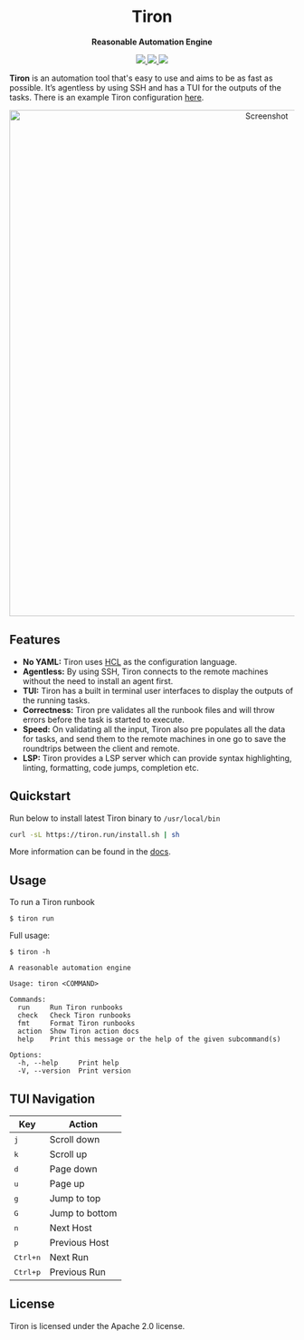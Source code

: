 <div align="center">
  
  # Tiron
  
  **Reasonable Automation Engine**
</div>

<div align="center">
  <a href="https://github.com/lapce/tiron/actions/workflows/ci.yml" target="_blank">
    <img src="https://github.com/lapce/tiron/actions/workflows/ci.yml/badge.svg" />
  </a>
  <a href="https://discord.gg/GK4uSQMT4X" target="_blank">
    <img src="https://img.shields.io/discord/946858761413328946?logo=discord" />
  </a>
  <a href="https://github.com/lapce/tiron/releases" target="_blank">
    <img src="https://img.shields.io/github/v/release/lapce/tiron" />
  </a>
</div>

**Tiron** is an automation tool that's easy to use and aims to be as fast as possible. It’s agentless by using SSH and has a TUI for the outputs of the tasks. There is an example Tiron configuration [here](https://github.com/lapce/tiron/tree/main/examples/example_tiron_project).

<div align="center">
  <img width="894" alt="Screenshot" src="https://github.com/lapce/tiron/assets/1169480/0c53b83e-901b-410e-afc3-3a4aa4917b93">
</div>

## Features
* **No YAML:** Tiron uses [HCL](https://github.com/hashicorp/hcl) as the configuration language.
* **Agentless:** By using SSH, Tiron connects to the remote machines without the need to install an agent first.
* **TUI:** Tiron has a built in terminal user interfaces to display the outputs of the running tasks.
* **Correctness:** Tiron pre validates all the runbook files and will throw errors before the task is started to execute.
* **Speed:** On validating all the input, Tiron also pre populates all the data for tasks, and send them to the remote machines in one go to save the roundtrips between the client and remote.  
* **LSP:** Tiron provides a LSP server which can provide syntax highlighting, linting, formatting, code jumps, completion etc. 

## Quickstart

Run below to install latest Tiron binary to ```/usr/local/bin```
```bash
curl -sL https://tiron.run/install.sh | sh
```

More information can be found in the [docs](https://tiron.run/docs/getting-started/overview/).

## Usage

To run a Tiron runbook

```console
$ tiron run
```

Full usage:

```console
$ tiron -h

A reasonable automation engine

Usage: tiron <COMMAND>

Commands:
  run     Run Tiron runbooks
  check   Check Tiron runbooks
  fmt     Format Tiron runbooks
  action  Show Tiron action docs
  help    Print this message or the help of the given subcommand(s)

Options:
  -h, --help     Print help
  -V, --version  Print version
```

## TUI Navigation

| Key                               | Action                |
| --------------------------------- | ------------          |
| <kbd>j</kbd>                      | Scroll down           |
| <kbd>k</kbd>                      | Scroll up             |
| <kbd>d</kbd>                      | Page down             |
| <kbd>u</kbd>                      | Page up               |
| <kbd>g</kbd>                      | Jump to top           |
| <kbd>G</kbd>                      | Jump to bottom        |
| <kbd>n</kbd>                      | Next Host             |
| <kbd>p</kbd>                      | Previous Host         |
| <kbd>Ctrl+n</kbd>                 | Next Run              |
| <kbd>Ctrl+p</kbd>                 | Previous Run          |

## License
Tiron is licensed under the Apache 2.0 license.

